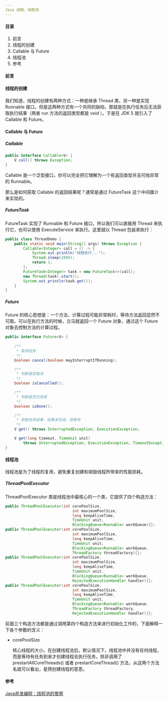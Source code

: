 ```yaml
---
Java 线程、线程池
---
```


#### 目录

1. 前言
2. 线程的创建
3. Callable 与 Future
4. 线程池
5. 参考

#### 前言



#### 线程的创建

我们知道，线程的创建有两种方式：一种是继承 Thread 类，另一种是实现 Runnable 接口。但是这两种方式有一个共同的缺陷，那就是在执行任务后无法获取执行结果（两者 run 方法的返回类型都是 void ）。于是在 JDK 5 就引入了 Callable 和 Future。

#### Callable 与 Future

##### Callable

```java
public interface Callable<V> {
    V call() throws Exception;
}
```

Callable 是一个泛型接口，你可以完全把它理解为一个有返回类型并且可抛异常的 Runnable。

那么是如何获取 Callable 的返回结果呢？通常是通过 FutureTask 这个中间媒介来实现的。

##### FutureTask

FutureTask 实现了 Runnable 和 Future 接口，所以我们可以直接用 Thread 来执行它，也可以使用 ExecuteService 来执行。这里就以 Thread 包装来执行：

```java
public class ThreadDemo {
    public static void main(String[] args) throws Exception {
        Callable<Integer> call = () -> {
            System.out.println("线程执行...");
            Thread.sleep(2000);
            return 1;
        };
        FutureTask<Integer> task = new FutureTask<>(call);
        new Thread(task).start();
        System.out.println(task.get());
    }
}
```

##### Future

Future 的核心思想是：一个方法，计算过程可能非常耗时，等待方法返回显然不可取。可以在执行方法的时候，立马就返回一个 Future 对象，通过这个 Future 对象去控制方法的计算过程。

```java
public interface Future<V> {
  
    /**
     * 取消任务
     */
    boolean cancel(boolean mayInterruptIfRunning);

    /**
     * 判断是否取消
     */
    boolean isCancelled();

    /**
     * 判断是否已完成
     */
    boolean isDone();

    /**
     * 获取任务结果，如果未完成，则等待
     */
    V get() throws InterruptedException, ExecutionException;

    V get(long timeout, TimeUnit unit)
        throws InterruptedException, ExecutionException, TimeoutException;
}
```

#### 线程池

线程池是为了线程的复用，避免重复创建和销毁线程所带来的性能损耗。

##### ThreadPoolExecutor

ThreadPoolExecutor 类是线程池中最核心的一个类，它提供了四个构造方法：

```java
public ThreadPoolExecutor(int corePoolSize,
                              int maximumPoolSize,
                              long keepAliveTime,
                              TimeUnit unit,
                              BlockingQueue<Runnable> workQueue){};
public ThreadPoolExecutor(int corePoolSize,
                              int maximumPoolSize,
                              long keepAliveTime,
                              TimeUnit unit,
                              BlockingQueue<Runnable> workQueue,
                              ThreadFactory threadFactory){};
public ThreadPoolExecutor(int corePoolSize,
                              int maximumPoolSize,
                              long keepAliveTime,
                              TimeUnit unit,
                              BlockingQueue<Runnable> workQueue,
                              RejectedExecutionHandler handler){};                              
public ThreadPoolExecutor(int corePoolSize,
                              int maximumPoolSize,
                              long keepAliveTime,
                              TimeUnit unit,
                              BlockingQueue<Runnable> workQueue,
                              ThreadFactory threadFactory,
                              RejectedExecutionHandler handler){};
```

前面三个构造方法都是通过调用第四个构造方法来进行初始化工作的，下面解释一下各个参数的含义：

- corePoolSize 

  核心线程的大小。在创建线程池后，默认情况下，线程池中并没有任何线程，而是等待有任务到来才创建线程去执行任务，除非调用了 prestartAllCoreThreads() 或者 prestartCoreThread() 方法，从这两个方法名就可以看出，是预创建线程的意思。

#### 参考

[Java并发编程：线程池的使用](https://www.cnblogs.com/dolphin0520/p/3932921.html)